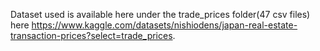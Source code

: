 Dataset used is available here under the trade_prices folder(47 csv files) here https://www.kaggle.com/datasets/nishiodens/japan-real-estate-transaction-prices?select=trade_prices. 
